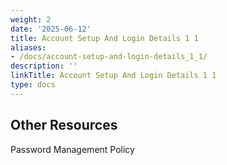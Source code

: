 ```yaml
---
weight: 2
date: '2025-06-12'
title: Account Setup And Login Details 1 1
aliases:
- /docs/account-setup-and-login-details_1_1/
description: ''
linkTitle: Account Setup And Login Details 1 1
type: docs
---
```


<!-- Unsupported block type: table_of_contents -->





## Other Resources 

Password Management Policy 





